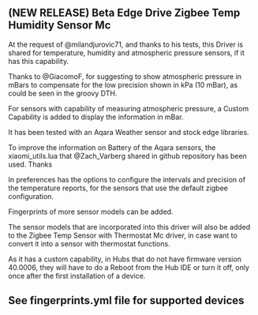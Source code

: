 ## (NEW RELEASE) Beta Edge Drive Zigbee Temp Humidity Sensor Mc

At the request of @milandjurovic71, and thanks to his tests, this Driver is shared for temperature, humidity and atmospheric pressure sensors, if it has this capability.

Thanks to @GiacomoF, for suggesting to show atmospheric pressure in mBars to compensate for the low precision shown in kPa (10 mBar), as could be seen in the groovy DTH.

For sensors with capability of measuring atmospheric pressure, a Custom Capability is added to display the information in mBar.

It has been tested with an Aqara Weather sensor and stock edge libraries.

To improve the information on Battery of the Aqara sensors, the xiaomi_utils.lua that @Zach_Varberg shared in github repository has been used. Thanks

In preferences has the options to configure the intervals and precision of the temperature reports, for the sensors that use the default zigbee configuration.

Fingerprints of more sensor models can be added.

The sensor models that are incorporated into this driver will also be added to the Zigbee Temp Sensor with Thermostat Mc driver, in case want to convert it into a sensor with thermostat functions.

As it has a custom capability, in Hubs that do not have firmware version 40.0006, they will have to do a Reboot from the Hub IDE or turn it off, only once after the first installation of a device.


## See fingerprints.yml file for supported devices
